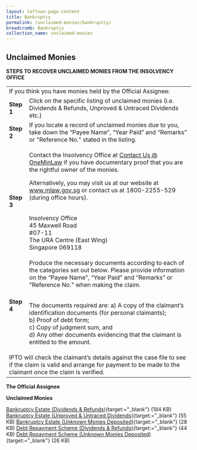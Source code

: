 ```yaml
---
layout: leftnav-page-content
title: Bankruptcy
permalink: /unclaimed-monies/bankruptcy/
breadcrumb: Bankruptcy
collection_name: unclaimed-monies
---
```


Unclaimed Monies
---

**STEPS TO RECOVER UNCLAIMED MONIES FROM THE INSOLVENCY OFFICE**

<table>
  <tr>
    <td colspan="2">If you think you have monies held by the Official Assignee:</td>
  </tr>
  <tr>
    <td><b>Step 1</b></td>
    <td>Click on the specific listing of unclaimed monies (i.e. Dividends & Refunds, Unproved & Untraced Dividends etc.)</td>
  </tr>
  <tr>
    <td><b>Step 2</b></td>
    <td>If you locate a record of unclaimed monies due to you, take down the “Payee Name”, “Year Paid” and “Remarks” or "Reference No." stated in the listing.</td>
  </tr>
  <tr>
    <td><b>Step 3</b></td>
    <td>
      	
Contact the Insolvency Office at <a href="https://www.mlaw.gov.sg/eservices/enquiry/">Contact Us @ OneMinLaw</a> if you have documentary proof that you are the rightful owner of the monies.

Alternatively, you may visit us at our website at <a href="https://staging-isomer-mlaw.netlify.com/">www.mlaw.gov.sg</a> or contact us at 1800-2255-529 (during office hours).<br><br>

Insolvency Office<br>
45 Maxwell Road<br>
#07-11<br>
The URA Centre (East Wing)<br>
Singapore 069118
    </td>
  </tr>
  <tr>
    <td><b>Step 4</b></td>
    <td>
      Produce the necessary documents according to each of the categories set out below. Please provide information on the “Payee Name”, “Year Paid” and “Remarks” or "Reference No." when making the claim.<br><br>
      
The documents required are:
a) A copy of the claimant’s identification documents (for personal claimants);<br>
b) Proof of debt form;<br>
c) Copy of judgment sum, and<br>
d) Any other documents evidencing that the claimant is entitled to the amount.
    </td>
  </tr>
  <tr>
    <td colspan="2">IPTO will check the claimant’s details against the case file to see if the claim is valid and arrange for payment to be made to the claimant once the claim is verified.</td>
  </tr>
</table>

**The Official Assignee**

**Unclaimed Monies**

[Bankruptcy Estate (Dividends & Refunds)](/files/BDividends&Refunds.pdf/){target:="_blank"} (184 KB)
[Bankruptcy Estate (Unproved & Untraced Dividends)](/files/BUnclaimedMonies(UnprovedandUntraced).pdf/){target:="_blank"} (55 KB)
[Bankruptcy Estate (Unknown Monies Deposited)](/files/DebtRepaymentScheme_Unknownmoniesdeposited.pdf/){target:="_blank"} (28 KB)
[Debt Repayment Scheme (Dividends & Refunds)](/files/DRSDividends&Refunds.pdf/){target:="_blank"} (44 KB)
[Debt Repayment Scheme (Unknown Monies Deposited)](/files/Unknownmoniesdeposited.pdf/){target:="_blank"} (26 KB)
